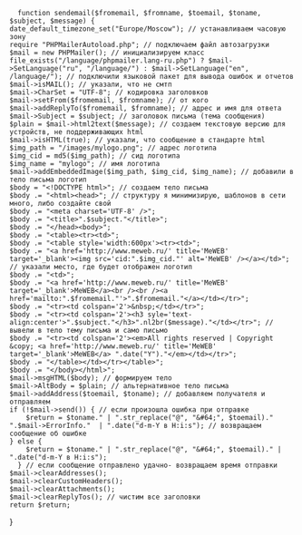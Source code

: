       function sendemail($fromemail, $fromname, $toemail, $toname, $subject, $message) {
    date_default_timezone_set("Europe/Moscow"); // устанавливаем часовую зону
    require "PHPMailerAutoload.php"; // подключаем файл автозагрузки
    $mail = new PHPMailer(); // инициализируем класс
    file_exists("/language/phpmailer.lang-ru.php") ? $mail->SetLanguage("ru", "/language/") : $mail->SetLanguage("en", /language/"); // подключили языковой пакет для вывода ошибок и отчетов
    $mail->isMAIL(); // указали, что не смтп
    $mail->CharSet = "UTF-8"; // кодировка заголовков
    $mail->setFrom($fromemail, $fromname); // от кого
    $mail->addReplyTo($fromemail, $fromname); // адрес и имя для ответа
    $mail->Subject = $subject; // заголовок письма (тема сообщения)
    $plain = $mail->html2text($message); // создаем текстовую версию для устройств, не поддерживающих html
    $mail->isHTML(true); // указали, что сообщение в стандарте html
    $img_path = "/images/mylogo.png"; // адрес логотипа
    $img_cid = md5($img_path); // сид логотипа
    $img_name = "mylogo"; // имя логотипа
    $mail->addEmbeddedImage($img_path, $img_cid, $img_name); // добавили в тело письма логотип
    $body = "<!DOCTYPE html>"; // создаем тело письма
    $body .= "<html><head>"; // структуру я минимизирую, шаблонов в сети много, либо создайте свой
    $body .= "<meta charset='UTF-8' />";
    $body .= "<title>".$subject."</title>";
    $body .= "</head><body>";
    $body .= "<table><tr><td>";
    $body .= "<table style='width:600px'><tr><td>";
    $body .= "<a href='http://www.meweb.ru/' title='MeWEB' target='_blank'><img src='cid:".$img_cid."' alt='MeWEB' /></a></td>"; // указали место, где будет отображен логотип
    $body .= "<td>";
    $body .= "<a href='http://www.meweb.ru/' title='MeWEB' target='_blank'>MeWEB</a><br /><br /><a href='mailto:".$fromemail."'>".$fromemail."</a></td></tr>";
    $body .= "<tr><td colspan='2'>&nbsp;</td></tr>";
    $body .= "<tr><td colspan='2'><h3 syle='text-align:center'>".$subject."</h3>".nl2br($message)."</td></tr>"; // вывели в тело тему письма и само письмо
    $body .= "<tr><td colspan='2'><em>All rights reserved | Copyright &copy; <a href='http://www.meweb.ru/' title='MeWEB' target='_blank'>MeWEB</a> ".date("Y")."</em></td></tr>";
    $body .= "</table></td></tr></table>";
    $body .= "</body></html>";
    $mail->msgHTML($body); // формируем тело
    $mail->AltBody = $plain; // альтернативное тело письма
    $mail->addAddress($toemail, $toname); // добавляем получателя и отправляем
    if (!$mail->send()) { // если произошла ошибка при отправке
        $return = $toname." | ".str_replace("@", "&#64;", $toemail)." ".$mail->ErrorInfo."  | ".date("d-m-Y в H:i:s"); // возвращаем сообщение об ошибке
    } else {
        $return = $toname." | ".str_replace("@", "&#64;", $toemail)." | ".date("d-m-Y в H:i:s");
      } // если сообщение отправлено удачно- возвращаем время отправки
    $mail->clearAddresses();
    $mail->clearCustomHeaders();
    $mail->clearAttachments();
    $mail->clearReplyTos(); // чистим все заголовки
    return $return;
}
